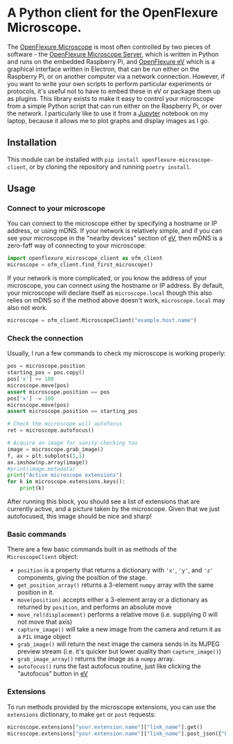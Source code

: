 # A Python client for the OpenFlexure Microscope.  

The [OpenFlexure Microscope] is most often controlled by two pieces of software - the [OpenFlexure Microscope Server], which is written in Python and runs on the embedded Raspberry Pi, and [OpenFlexure eV][eV] which is a graphical interface written in Electron, that can be run either on the Raspberry Pi, or on another computer via a network connection.  However, if you want to write your own scripts to perform particular experiments or protocols, it's useful not to have to embed these in eV or package them up as plugins.  This library exists to make it easy to control your microscope from a simple Python script that can run either on the Raspberry Pi, or over the network.  I particularly like to use it from a [Jupyter] notebook on my laptop, because it allows me to plot graphs and display images as I go.

## Installation

This module can be installed with ``pip install openflexure-microscope-client``, or by cloning the repository and running ``poetry install``.

## Usage

### Connect to your microscope
You can connect to the microscope either by specifying a hostname or IP address, or using mDNS.  If your network is relatively simple, and if you can see your microscope in the "nearby devices" section of [eV], then mDNS is a zero-faff way of connecting to your microscope:
```python
import openflexure_microscope_client as ofm_client
microscope = ofm_client.find_first_microscope()
```
If your network is more complicated, or you know the address of your microscope, you can connect using the hostname or IP address.  By default, your microscope will declare itself as ``microscope.local`` though this also relies on mDNS so if the method above doesn't work, ``microscope.local`` may also not work.  
```python
microscope = ofm_client.MicroscopeClient("example.host.name")
```

### Check the connection
Usually, I run a few commands to check my microscope is working properly:
```python
pos = microscope.position
starting_pos = pos.copy()
pos['x'] += 100
microscope.move(pos)
assert microscope.position == pos
pos['x'] -= 100
microscope.move(pos)
assert microscope.position == starting_pos

# Check the microscope will autofocus
ret = microscope.autofocus()

# Acquire an image for sanity-checking too
image = microscope.grab_image()
f, ax = plt.subplots(1,1)
ax.imshow(np.array(image))
#print(image.metadata)
print("Active microscope extensions")
for k in microscope.extensions.keys():
    print(k)
```
After running this block, you should see a list of extensions that are currently active, and a picture taken by the microscope.  Given that we just autofocused, this image should be nice and sharp!

### Basic commands
There are a few basic commands built in as methods of the ``MicroscopeClient`` object:
  * ``position`` is a property that returns a dictionary with ``'x'``, ``'y'``, and ``'z'`` components, giving the position of the stage.
  * ``get_position_array()`` returns a 3-element ``numpy`` array with the same position in it.
  * ``move(position)`` accepts either a 3-element array or a dictionary as returned by ``position``, and performs an absolute move
  * ``move_rel(displacement)`` performs a relative move (i.e. supplying 0 will not move that axis)
  * ``capture_image()`` will take a new image from the camera and return it as a ``PIL`` image object
  * ``grab_image()`` will return the next image the camera sends in its MJPEG preview stream (i.e. it's quicker but lower quality than ``capture_image()``)
  * ``grab_image_array()`` returns the image as a ``numpy`` array.
  * ``autofocus()`` runs the fast autofocus routine, just like clicking the "autofocus" button in [eV]

### Extensions
To run methods provided by the microscope extensions, you can use the ``extensions`` dictionary, to make ``get`` or ``post`` requests:
```python
microscope.extensions["your.extension.name"]["link_name"].get()
microscope.extensions["your.extension.name"]["link_name"].post_json({"key":"value"})
```

[OpenFlexure Microscope]: https://openflexure.org/projects/microscope/
[eV]: https://gitlab.com/openflexure/openflexure-microscope-jsclient/
[OpenFlexure Microscope Server]: https://gitlab.com/openflexure/openflexure-microscope-server/
[Jupyter]: https://jupyter.org/